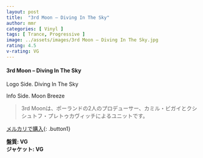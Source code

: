 ```yaml
---
layout: post
title:  "3rd Moon – Diving In The Sky"
author: mmr
categories: [ Vinyl ]
tags: [ Trance, Progressive ]
image: ../assets/images/3rd Moon – Diving In The Sky.jpg
rating: 4.5
v-rating: VG
---
```


#### 3rd Moon – Diving In The Sky

Logo Side. Diving In The Sky

Info Side. Moon Breeze

> 3rd Moonは、ポーランドの2人のプロデューサー、カミル・ビガイとクシシュトフ・プレトゥカヴィッチによるユニットです。


[メルカリで購入](https://jp.mercari.com/item/m14981845406){: .button1}

<div class="mt-4 mb-4 d-flex align-items-center">
<strong class="mr-1">盤質: VG</strong>
</div>
<div class="mt-4 mb-4 d-flex align-items-center">
<strong class="mr-1">ジャケット: VG</strong>
</div>
